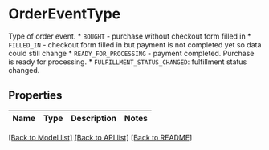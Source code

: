 # OrderEventType

Type of order event. * `BOUGHT` - purchase without checkout form filled in * `FILLED_IN` - checkout form filled in but payment is not completed yet so data could still change * `READY_FOR_PROCESSING` - payment completed. Purchase is ready for processing. * `FULFILLMENT_STATUS_CHANGED`: fulfillment status changed. 
## Properties
Name | Type | Description | Notes
------------ | ------------- | ------------- | -------------

[[Back to Model list]](../README.md#documentation-for-models) [[Back to API list]](../README.md#documentation-for-api-endpoints) [[Back to README]](../README.md)


